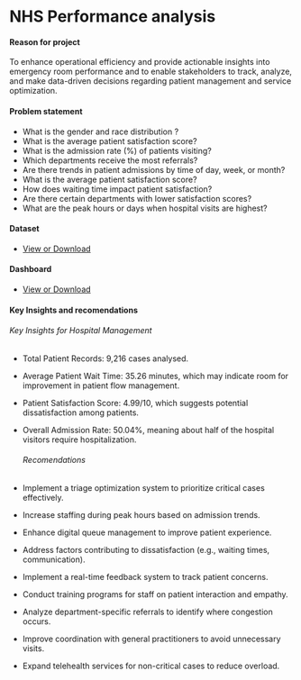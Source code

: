 # NHS Performance analysis

#### Reason for project
To enhance operational efficiency and provide actionable insights into emergency room performance and 
to enable stakeholders to track, analyze, and make data-driven decisions regarding patient management and service optimization.

#### Problem statement
* What is the gender and race distribution ?
* What is the average patient satisfaction score?
* What is the admission rate (%) of patients visiting?
* Which departments receive the most referrals?
* Are there trends in patient admissions by time of day, week, or month?
* What is the average patient satisfaction score?
* How does waiting time impact patient satisfaction?
* Are there certain departments with lower satisfaction scores?
* What are the peak hours or days when hospital visits are highest?

#### Dataset 

- <a href = "https://github.com/igwechinomso/NHS-project/blob/main/NHS%20dataset.csv" >View or Download</a>

#### Dashboard
- <a href = "https://github.com/igwechinomso/NHS-project/blob/main/NHS%20Eastmidlands.pbit" >View or Download</a>

#### Key Insights and recomendations
###### Key Insights for Hospital Management
* Total Patient Records: 9,216 cases analysed.
* Average Patient Wait Time: 35.26 minutes, which may indicate room for improvement in patient flow management.
* Patient Satisfaction Score: 4.99/10, which suggests potential dissatisfaction among patients.
* Overall Admission Rate: 50.04%, meaning about half of the hospital visitors require hospitalization.

  ###### Recomendations
* Implement a triage optimization system to prioritize critical cases effectively.
* Increase staffing during peak hours based on admission trends.
* Enhance digital queue management to improve patient experience.
* Address factors contributing to dissatisfaction (e.g., waiting times, communication).
* Implement a real-time feedback system to track patient concerns.
* Conduct training programs for staff on patient interaction and empathy.
* Analyze department-specific referrals to identify where congestion occurs.
* Improve coordination with general practitioners to avoid unnecessary  visits.
* Expand telehealth services for non-critical cases to reduce  overload.

